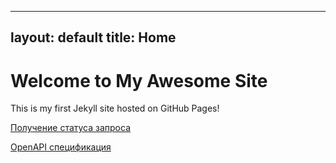    ---
   layout: default
   title: Home
   ---
   # Welcome to My Awesome Site
   This is my first Jekyll site hosted on GitHub Pages! 

   [Получение статуса запроса](dc-api-doc/getRequestStatus.md)

   [OpenAPI спецификация](dc-api-doc/openapi.yaml)
